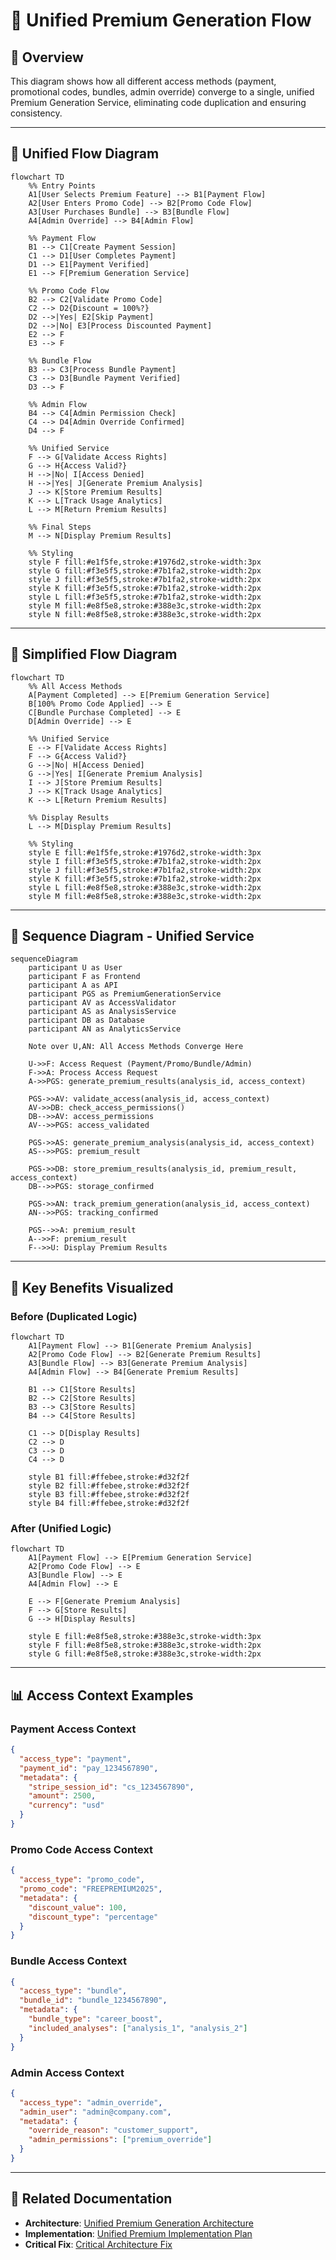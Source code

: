 # 🔄 **Unified Premium Generation Flow**

## 🎯 **Overview**

This diagram shows how all different access methods (payment, promotional codes, bundles, admin override) converge to a single, unified Premium Generation Service, eliminating code duplication and ensuring consistency.

---

## 🔄 **Unified Flow Diagram**

```mermaid
flowchart TD
    %% Entry Points
    A1[User Selects Premium Feature] --> B1[Payment Flow]
    A2[User Enters Promo Code] --> B2[Promo Code Flow]
    A3[User Purchases Bundle] --> B3[Bundle Flow]
    A4[Admin Override] --> B4[Admin Flow]
    
    %% Payment Flow
    B1 --> C1[Create Payment Session]
    C1 --> D1[User Completes Payment]
    D1 --> E1[Payment Verified]
    E1 --> F[Premium Generation Service]
    
    %% Promo Code Flow
    B2 --> C2[Validate Promo Code]
    C2 --> D2{Discount = 100%?}
    D2 -->|Yes| E2[Skip Payment]
    D2 -->|No| E3[Process Discounted Payment]
    E2 --> F
    E3 --> F
    
    %% Bundle Flow
    B3 --> C3[Process Bundle Payment]
    C3 --> D3[Bundle Payment Verified]
    D3 --> F
    
    %% Admin Flow
    B4 --> C4[Admin Permission Check]
    C4 --> D4[Admin Override Confirmed]
    D4 --> F
    
    %% Unified Service
    F --> G[Validate Access Rights]
    G --> H{Access Valid?}
    H -->|No| I[Access Denied]
    H -->|Yes| J[Generate Premium Analysis]
    J --> K[Store Premium Results]
    K --> L[Track Usage Analytics]
    L --> M[Return Premium Results]
    
    %% Final Steps
    M --> N[Display Premium Results]
    
    %% Styling
    style F fill:#e1f5fe,stroke:#1976d2,stroke-width:3px
    style G fill:#f3e5f5,stroke:#7b1fa2,stroke-width:2px
    style J fill:#f3e5f5,stroke:#7b1fa2,stroke-width:2px
    style K fill:#f3e5f5,stroke:#7b1fa2,stroke-width:2px
    style L fill:#f3e5f5,stroke:#7b1fa2,stroke-width:2px
    style M fill:#e8f5e8,stroke:#388e3c,stroke-width:2px
    style N fill:#e8f5e8,stroke:#388e3c,stroke-width:2px
```

---

## 🔄 **Simplified Flow Diagram**

```mermaid
flowchart TD
    %% All Access Methods
    A[Payment Completed] --> E[Premium Generation Service]
    B[100% Promo Code Applied] --> E
    C[Bundle Purchase Completed] --> E
    D[Admin Override] --> E
    
    %% Unified Service
    E --> F[Validate Access Rights]
    F --> G{Access Valid?}
    G -->|No| H[Access Denied]
    G -->|Yes| I[Generate Premium Analysis]
    I --> J[Store Premium Results]
    J --> K[Track Usage Analytics]
    K --> L[Return Premium Results]
    
    %% Display Results
    L --> M[Display Premium Results]
    
    %% Styling
    style E fill:#e1f5fe,stroke:#1976d2,stroke-width:3px
    style I fill:#f3e5f5,stroke:#7b1fa2,stroke-width:2px
    style J fill:#f3e5f5,stroke:#7b1fa2,stroke-width:2px
    style K fill:#f3e5f5,stroke:#7b1fa2,stroke-width:2px
    style L fill:#e8f5e8,stroke:#388e3c,stroke-width:2px
    style M fill:#e8f5e8,stroke:#388e3c,stroke-width:2px
```

---

## 🔄 **Sequence Diagram - Unified Service**

```mermaid
sequenceDiagram
    participant U as User
    participant F as Frontend
    participant A as API
    participant PGS as PremiumGenerationService
    participant AV as AccessValidator
    participant AS as AnalysisService
    participant DB as Database
    participant AN as AnalyticsService

    Note over U,AN: All Access Methods Converge Here
    
    U->>F: Access Request (Payment/Promo/Bundle/Admin)
    F->>A: Process Access Request
    A->>PGS: generate_premium_results(analysis_id, access_context)
    
    PGS->>AV: validate_access(analysis_id, access_context)
    AV->>DB: check_access_permissions()
    DB-->>AV: access_permissions
    AV-->>PGS: access_validated
    
    PGS->>AS: generate_premium_analysis(analysis_id, access_context)
    AS-->>PGS: premium_result
    
    PGS->>DB: store_premium_results(analysis_id, premium_result, access_context)
    DB-->>PGS: storage_confirmed
    
    PGS->>AN: track_premium_generation(analysis_id, access_context)
    AN-->>PGS: tracking_confirmed
    
    PGS-->>A: premium_result
    A-->>F: premium_result
    F-->>U: Display Premium Results
```

---

## 🎯 **Key Benefits Visualized**

### **Before (Duplicated Logic)**
```mermaid
flowchart TD
    A1[Payment Flow] --> B1[Generate Premium Analysis]
    A2[Promo Code Flow] --> B2[Generate Premium Results]
    A3[Bundle Flow] --> B3[Generate Premium Analysis]
    A4[Admin Flow] --> B4[Generate Premium Results]
    
    B1 --> C1[Store Results]
    B2 --> C2[Store Results]
    B3 --> C3[Store Results]
    B4 --> C4[Store Results]
    
    C1 --> D[Display Results]
    C2 --> D
    C3 --> D
    C4 --> D
    
    style B1 fill:#ffebee,stroke:#d32f2f
    style B2 fill:#ffebee,stroke:#d32f2f
    style B3 fill:#ffebee,stroke:#d32f2f
    style B4 fill:#ffebee,stroke:#d32f2f
```

### **After (Unified Logic)**
```mermaid
flowchart TD
    A1[Payment Flow] --> E[Premium Generation Service]
    A2[Promo Code Flow] --> E
    A3[Bundle Flow] --> E
    A4[Admin Flow] --> E
    
    E --> F[Generate Premium Analysis]
    F --> G[Store Results]
    G --> H[Display Results]
    
    style E fill:#e8f5e8,stroke:#388e3c,stroke-width:3px
    style F fill:#e8f5e8,stroke:#388e3c,stroke-width:2px
    style G fill:#e8f5e8,stroke:#388e3c,stroke-width:2px
```

---

## 📊 **Access Context Examples**

### **Payment Access Context**
```json
{
  "access_type": "payment",
  "payment_id": "pay_1234567890",
  "metadata": {
    "stripe_session_id": "cs_1234567890",
    "amount": 2500,
    "currency": "usd"
  }
}
```

### **Promo Code Access Context**
```json
{
  "access_type": "promo_code",
  "promo_code": "FREEPREMIUM2025",
  "metadata": {
    "discount_value": 100,
    "discount_type": "percentage"
  }
}
```

### **Bundle Access Context**
```json
{
  "access_type": "bundle",
  "bundle_id": "bundle_1234567890",
  "metadata": {
    "bundle_type": "career_boost",
    "included_analyses": ["analysis_1", "analysis_2"]
  }
}
```

### **Admin Access Context**
```json
{
  "access_type": "admin_override",
  "admin_user": "admin@company.com",
  "metadata": {
    "override_reason": "customer_support",
    "admin_permissions": ["premium_override"]
  }
}
```

---

## 🔗 **Related Documentation**
- **Architecture**: [Unified Premium Generation Architecture](../architecture/UNIFIED_PREMIUM_GENERATION.md)
- **Implementation**: [Unified Premium Implementation Plan](../implementation/UNIFIED_PREMIUM_IMPLEMENTATION.md)
- **Critical Fix**: [Critical Architecture Fix](../CRITICAL_ARCHITECTURE_FIX.md)
